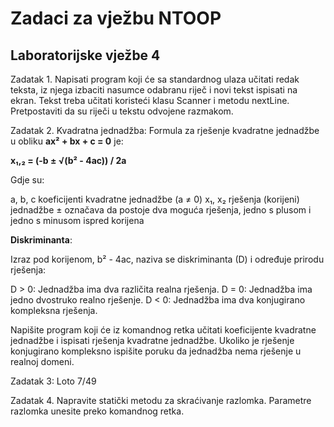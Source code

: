 # Zadaci za vježbu NTOOP
## Laboratorijske vježbe 4

Zadatak 1.
Napisati program koji će sa standardnog ulaza učitati redak
teksta, iz njega izbaciti nasumce odabranu riječ i novi tekst ispisati na
ekran. Tekst treba učitati koristeći klasu Scanner i metodu nextLine.
Pretpostaviti da su riječi u tekstu odvojene razmakom.

Zadatak 2.
Kvadratna jednadžba:
Formula za rješenje kvadratne jednadžbe u obliku **ax² + bx + c = 0** je:
 
 **x₁,₂ = (-b ± √(b² - 4ac)) / 2a**

 Gdje su:

a, b, c koeficijenti kvadratne jednadžbe (a ≠ 0)
x₁, x₂ rješenja (korijeni) jednadžbe
± označava da postoje dva moguća rješenja, jedno s plusom i jedno s minusom ispred korijena

**Diskriminanta**:

Izraz pod korijenom, b² - 4ac, naziva se diskriminanta (D) i određuje prirodu rješenja:

D > 0: Jednadžba ima dva različita realna rješenja.
D = 0: Jednadžba ima jedno dvostruko realno rješenje.
D < 0: Jednadžba ima dva konjugirano kompleksna rješenja.


Napišite program koji će iz komandnog retka učitati koeficijente kvadratne jednadžbe i ispisati rješenja kvadratne jednadžbe. Ukoliko je rješenje konjugirano kompleksno ispišite poruku da jednadžba nema rješenje u realnoj domeni.

Zadatak 3:
Loto 7/49

Zadatak 4.
Napravite statički metodu za skraćivanje razlomka. Parametre razlomka unesite preko komandnog retka.


